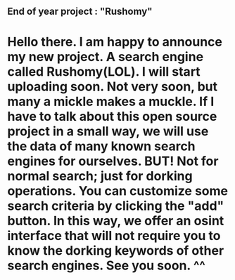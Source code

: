 ## End of year project : "Rushomy"
# Hello there. I am happy to announce my new project. A search engine called Rushomy(LOL). I will start uploading soon. Not very soon, but many a mickle makes a muckle. If I have to talk about this open source project in a small way, we will use the data of many known search engines for ourselves. BUT! Not for normal search; just for dorking operations. You can customize some search criteria by clicking the "add" button. In this way, we offer an osint interface that will not require you to know the dorking keywords of other search engines. See you soon. ^^
